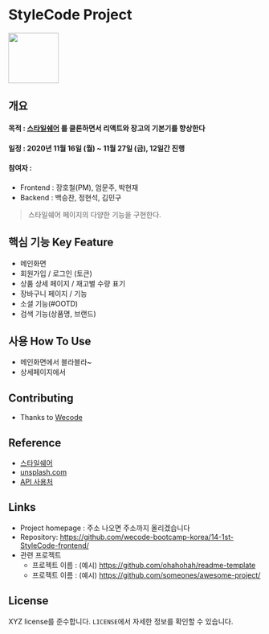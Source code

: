 # StyleCode Project

<img src="https://i.ibb.co/h2xWRXL/2020-11-16-6-27-04.png" height="100"/>

## 개요

#### 목적 : [스타일쉐어](https://www.styleshare.kr/) 를 클론하면서 리액트와 장고의 기본기를 향상한다

#### 일정 : 2020년 11월 16일 (월) ~ 11월 27일 (금), 12일간 진행

#### 참여자 :

- Frontend : 장호철(PM), 엄문주, 박현재
- Backend : 백승찬, 정현석, 김민구

> 스타일쉐어 페이지의 다양한 기능을 구현한다.

## 핵심 기능 Key Feature

- 메인화면
- 회원가입 / 로그인 (토큰)
- 상품 상세 페이지 / 재고별 수량 표기
- 장바구니 페이지 / 기능
- 소셜 기능(#OOTD)
- 검색 기능(상품명, 브랜드)

## 사용 How To Use

- 메인화면에서 블라블라~
- 상세페이지에서

## Contributing

- Thanks to [Wecode](https://wecode.co.kr/)

## Reference

- [스타일쉐어](https://www.styleshare.kr/)
- [unsplash.com](https://unsplash.com/)
- [API 사용처](http://google.com)

## Links

- Project homepage : 주소 나오면 주소까지 올리겠습니다
- Repository: https://github.com/wecode-bootcamp-korea/14-1st-StyleCode-frontend/
- 관련 프로젝트
  - 프로젝트 이름 : (예시) https://github.com/ohahohah/readme-template
  - 프로젝트 이름 : (예시) https://github.com/someones/awesome-project/

## License

XYZ license를 준수합니다. `LICENSE`에서 자세한 정보를 확인할 수 있습니다.
